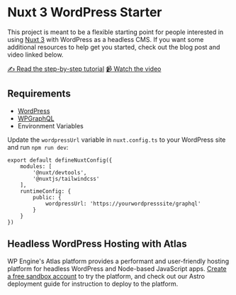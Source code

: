 # Nuxt 3 WordPress Starter

This project is meant to be a flexible starting point for people interested in using [Nuxt 3](https://nuxt.com/) with WordPress as a headless CMS. If you want some additional resources to help get you started, check out the blog post and video linked below.

[✍️ Read the step-by-step tutorial](https://wpengine.com/builders/headless-wordpress-with-nuxt-3-vue-3/)
[📹 Watch the video]()

## Requirements
- [WordPress](https://wordpress.org/)
- [WPGraphQL](https://www.wpgraphql.com/docs/introduction)
- Environment Variables

Update the `wordpressUrl` variable in `nuxt.config.ts` to your WordPress site and run `npm run dev`:

```
export default defineNuxtConfig({
    modules: [
        '@nuxt/devtools',
        '@nuxtjs/tailwindcss' 
    ],
    runtimeConfig: {
        public: {
            wordpressUrl: 'https://yourwordpresssite/graphql'
        }
    }
})

```


## Headless WordPress Hosting with Atlas

WP Engine's Atlas platform provides a performant and user-friendly hosting platform for headless WordPress and Node-based JavaScript apps. [Create a free sandbox account](https://wpengine.com/atlas/) to try the platform, and check out our Astro deployment guide for instruction to deploy to the platform.
